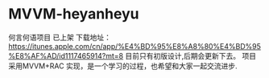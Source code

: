 # MVVM-heyanheyu
何言何语项目 已上架  下载地址：https://itunes.apple.com/cn/app/%E4%BD%95%E8%A8%80%E4%BD%95%E8%AF%AD/id1117465914?mt=8
目前只有初版设计,后期会更新下去。
项目采用MVVM+RAC 实现，是一个学习的过程，也希望和大家一起交流进步.
